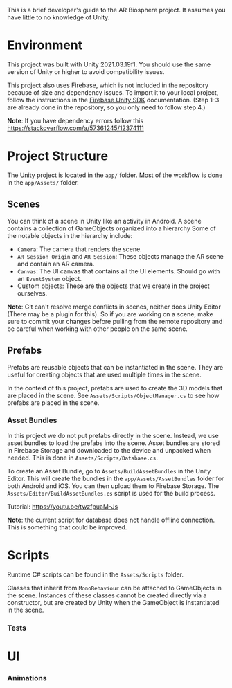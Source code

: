 ﻿This is a brief developer's guide to the AR Biosphere project. It assumes you have little to no knowledge of Unity.
# Environment
This project was built with Unity 2021.03.19f1. You should use the same version of Unity or higher to avoid compatibility issues.

This project also uses Firebase, which is not included in the repository because of size and dependency issues. To import it to your local project, follow the instructions in the [Firebase Unity SDK](https://firebase.google.com/docs/unity/setup) documentation.
(Step 1-3 are already done in the repository, so you only need to follow step 4.)

**Note**: If you have dependency errors follow this https://stackoverflow.com/a/57361245/12374111

# Project Structure
The Unity project is located in the `app/` folder.
Most of the workflow is done in the `app/Assets/` folder.
## Scenes
You can think of a scene in Unity like an activity in Android. A scene contains a collection of GameObjects organized into a hierarchy
Some of the notable objects in the hierarchy include:
 * `Camera`: The camera that renders the scene. 
 * `AR Session Origin` and `AR Session`: These objects manage the AR scene and contain an AR camera.
 * `Canvas`: The UI canvas that contains all the UI elements. Should go with an `EventSystem` object.
 * Custom objects: These are the objects that we create in the project ourselves.

**Note**: Git can't resolve merge conflicts in scenes, neither does Unity Editor (There may be a plugin for this). So if you are working on a scene, make sure to commit your changes before pulling from the remote repository and be careful when working with other people on the same scene.
## Prefabs
Prefabs are reusable objects that can be instantiated in the scene. They are useful for creating objects that are used multiple times in the scene.

In the context of this project, prefabs are used to create the 3D models that are placed in the scene. See `Assets/Scripts/ObjectManager.cs` to see how prefabs are placed in the scene.

### Asset Bundles
In this project we do not put prefabs directly in the scene. Instead, we use asset bundles to load the prefabs into the scene.
Asset bundles are stored in Firebase Storage and downloaded to the device and unpacked when needed. This is done in `Assets/Scripts/Database.cs`.


To create an Asset Bundle, go to `Assets/BuildAssetBundles` in the Unity Editor. This will create the bundles in the `app/Assets/AssetBundles` folder for both Android and iOS. You can then upload them to Firebase Storage.
The `Assets/Editor/BuildAssetBundles.cs` script is used for the build process.  

Tutorial: https://youtu.be/twzfpuaM-Js

**Note**: the current script for database does not handle offline connection. This is something that could be improved.

# Scripts
Runtime C# scripts can be found in the `Assets/Scripts` folder. 

Classes that inherit from `MonoBehaviour` can be attached to GameObjects in the scene. 
Instances of these classes cannot be created directly via a constructor, but are created by Unity when the GameObject is instantiated in the scene.

### Tests

# UI
### Animations

